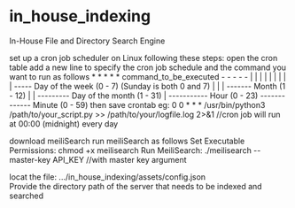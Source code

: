 # in_house_indexing
In-House File and Directory Search Engine

set up a cron job scheduler on Linux following these steps:
  open the cron table 
  add a new line to specify the cron job schedule and the command you want to run as follows
    * * * * * command_to_be_executed
    - - - - -
    | | | | |
    | | | | ----- Day of the week (0 - 7) (Sunday is both 0 and 7)
    | | | ------- Month (1 - 12)
    | | --------- Day of the month (1 - 31)
    | ----------- Hour (0 - 23)
    ------------- Minute (0 - 59)
    then save crontab
  eg: 0 0 * * * /usr/bin/python3 /path/to/your_script.py >> /path/to/your/logfile.log 2>&1     //cron job will run at 00:00 (midnight) every day
      
download meiliSearch
run meiliSearch as follows
      Set Executable Permissions:
        chmod +x meilisearch
      Run MeiliSearch:
         ./meilisearch --master-key API_KEY   //with master key argument
         
locat the file: .../in_house_indexing/assets/config.json    
    Provide the directory path of the server that needs to be indexed and searched
       

